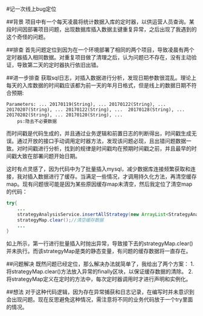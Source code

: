 #记一次线上bug定位 

##背景
项目中有一个每天凌晨将统计数据入库的定时器，以供运营人员查询。某段时间因部署项目问题，出现数据库插入数据主键重复异常，之后出现了我遇到的这个奇怪的问题。

##排查
首先问题定位到因为在一个环境部署了相同的两个项目，导致凌晨有两个定时器插入相同数据。对重复项目做了清理之后，认为问题已不存在，没有主动验证，导致第二天的定时器执行依旧出错。

##进一步排查
获取sql日志，对插入数据进行分析，发现日期参数很混乱。理论上每天的入库数据的时间戳应该都为前一天的年月日格式，但是线上的数据日期不符合预期:
```
Parameters: ... 20170119(String), ... 20170122(String), ... 20170207(String), ... 20170122(String), ...  20170128(String), ... 20170202(String), ... 20170120(String), ...
    ps:隐去不必要数据
```
而时间戳是代码生成的，并且通过业务逻辑和前置日志的判断得出，时间戳生成无误。通过开放的接口手动调用定时器方法，发现该问题必现，且出错问题数据一致。对时间戳进行分析，找到的规律是时间戳均在预期时间戳之前，并且最早的时间戳大致在部署问题开始日期。

这时有点灵感了，因为代码中为了批量插入mysql，减少数据库连接频繁获取和连接，我对插入数据进行了缓存。当满足一些情况，才调用持久化方法，再清空缓存map。现有问题很可能是因为某些原因缓存map未清空，然后我定位了清空map的代码：
```java
try{
    ...
    strategyAnalysisService.insertAllStrategy(new ArrayList<StrategyAnalysisPo>(strategyMap.values()));//批量插入
    strategyMap.clear();//清空缓存数据
    ...
}
```
如上所示，第一行进行批量插入时抛出异常，导致接下去的strategyMap.clear()并未执行。而该strategyMap是类的静态变量，有问题的缓存数据将一直存在。

##问题解决
既然问题已经定位，那么解决办法就简单了，我给出了两个方案：
1.将strategyMap.clear()方法放入异常的finally区块，以保证缓存数据的清除。
2.将strategyMap定义在定时的方法中，每次定时器调用时才进行声明和实例化。

##想法
对于这种代码逻辑，因为存在异常捕获和日志记录，在编写时并未意识到会出现问题。现在反思避免这种情况，需注意将不同的业务代码放于一个try里面的情况。

